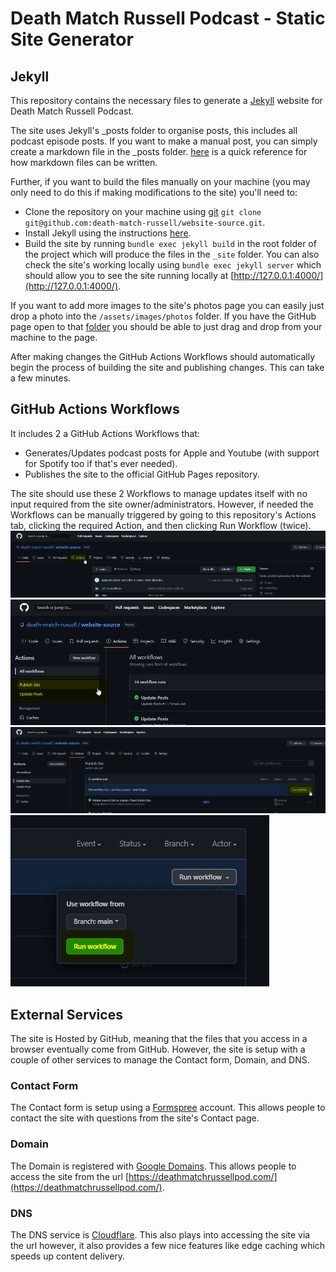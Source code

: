 # Death Match Russell Podcast - Static Site Generator

## Jekyll
This repository contains the necessary files to generate a [Jekyll](https://jekyllrb.com/) website for Death Match Russell Podcast.

The site uses Jekyll's _posts folder to organise posts, this includes all podcast episode posts. If you want to make a manual post, you can simply create a markdown file in the _posts folder. [here](https://gist.github.com/roachhd/779fa77e9b90fe945b0c) is a quick reference for how markdown files can be written.

Further, if you want to build the files manually on your machine (you may only need to do this if making modifications to the site) you'll need to:
* Clone the repository on your machine using [git](https://github.com/git-guides/install-git) `git clone git@github.com:death-match-russell/website-source.git`.
* Install Jekyll using the instructions [here](https://jekyllrb.com/docs/installation/).
* Build the site by running `bundle exec jekyll build` in the root folder of the project which will produce the files in the `_site` folder.
You can also check the site's working locally using `bundle exec jekyll server` which should allow you to see the site running locally at [http://127.0.0.1:4000/](http://127.0.0.1:4000/).

If you want to add more images to the site's photos page you can easily just drop a photo into the `/assets/images/photos` folder. If you have the GitHub page open to that [folder](https://github.com/death-match-russell/website-source/tree/main/assets/images/photos) you should be able to just drag and drop from your machine to the page.

After making changes the GitHub Actions Workflows should automatically begin the process of building the site and publishing changes. This can take a few minutes.

## GitHub Actions Workflows
It includes 2 a GitHub Actions Workflows that:
* Generates/Updates podcast posts for Apple and Youtube (with support for Spotify too if that's ever needed).
* Publishes the site to the official GitHub Pages repository.

The site should use these 2 Workflows to manage updates itself with no input required from the site owner/administrators. However, if needed the Workflows can be manually triggered by going to this repository's Actions tab, clicking the required Action, and then clicking Run Workflow (twice).
![Step 1](/readme/step-1.png)
![Step 2](/readme/step-2.png)
![Step 3](/readme/step-3.png)
![Step 4](/readme/step-4.png)

## External Services

The site is Hosted by GitHub, meaning that the files that you access in a browser eventually come from GitHub. However, the site is setup with a couple of other services to manage the Contact form, Domain, and DNS.

### Contact Form
The Contact form is setup using a [Formspree](https://formspree.io/) account. This allows people to contact the site with questions from the site's Contact page.

### Domain
The Domain is registered with [Google Domains](https://domains.google.com/registrar/). This allows people to access the site from the url [https://deathmatchrussellpod.com/](https://deathmatchrussellpod.com/).

###  DNS
The DNS service is [Cloudflare](https://www.cloudflare.com/). This also plays into accessing the site via the url however, it also provides a few nice features like edge caching which speeds up content delivery.
